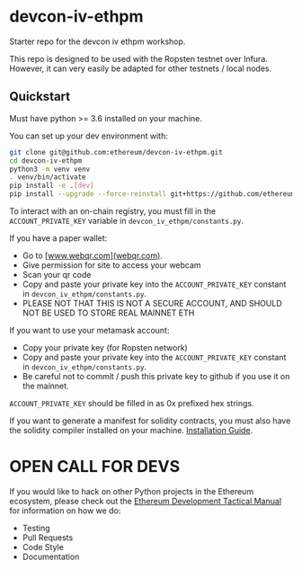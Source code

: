 # devcon-iv-ethpm

Starter repo for the devcon iv ethpm workshop.

This repo is designed to be used with the Ropsten testnet over Infura. However, it can very easily be adapted for other testnets / local nodes.


## Quickstart

Must have python >= 3.6 installed on your machine.

You can set up your dev environment with:

```sh
git clone git@github.com:ethereum/devcon-iv-ethpm.git
cd devcon-iv-ethpm
python3 -m venv venv
. venv/bin/activate
pip install -e .[dev]
pip install --upgrade --force-reinstall git+https://github.com/ethereum/web3.py@pm-api
```

To interact with an on-chain registry, you must fill in the `ACCOUNT_PRIVATE_KEY` variable in `devcon_iv_ethpm/constants.py`. 

If you have a paper wallet:
- Go to [www.webqr.com](webqr.com).
- Give permission for site to access your webcam
- Scan your qr code
- Copy and paste your private key into the `ACCOUNT_PRIVATE_KEY` constant in `devcon_iv_ethpm/constants.py`.
- PLEASE NOT THAT THIS IS NOT A SECURE ACCOUNT, AND SHOULD NOT BE USED TO STORE REAL MAINNET ETH

If you want to use your metamask account:
- Copy your private key (for Ropsten network)
- Copy and paste your private key into the `ACCOUNT_PRIVATE_KEY` constant in `devcon_iv_ethpm/constants.py`.
- Be careful not to commit / push this private key to github if you use it on the mainnet.

`ACCOUNT_PRIVATE_KEY` should be filled in as 0x prefixed hex strings.

If you want to generate a manifest for solidity contracts, you must also have the solidity compiler installed on your machine. [Installation Guide](https://solidity.readthedocs.io/en/v0.4.24/installing-solidity.html).

# OPEN CALL FOR DEVS

If you would like to hack on other Python projects in the Ethereum ecosystem, please check out the
[Ethereum Development Tactical Manual](https://github.com/pipermerriam/ethereum-dev-tactical-manual)
for information on how we do:

- Testing
- Pull Requests
- Code Style
- Documentation
